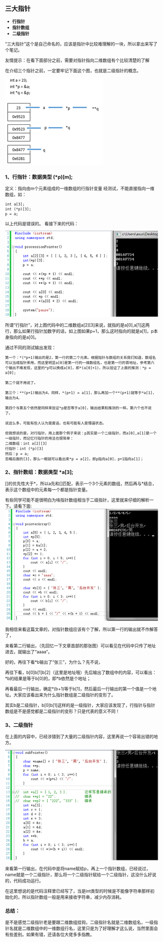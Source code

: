 ## 三大指针

* **行指针**
* **指针数组**
* **二级指针**

“三大指针”这个是自己命名的，应该是指针中比较难理解的一块，所以拿出来写了个笔记。

友情提示：在看下面部分之前，需要对指针指向二维数组有个比较清楚的了解

在介绍三个指针之前，一定要牢记下面这个图，也就是二级指针的概念。

![](media/1.png)

### 1、行指针：数据类型 (*p)[m];
定义：指向由m个元素组成的一维数组的行指针变量
经测试，不能直接指向一维数组，如：
```
int a[3];
int (*p)[3];
p = a;
```
以上代码是错误的。
看接下来的代码：

![](media/2.png)

所谓“行指针”，对上图代码中的二维数组a[2][3]来说，就指的是a[0],a[1]这两行，那么如果行指针加数字的话，如上图如果p+1，那么这时指向的就是a[1]，p本身指向的是a[0]。

通过不同的测试输出发现：
```
第一个：*(*p+1)输出的是2，第一行的第二个元素。根据指针与数组的关系我们知道，数组名可以当成指针来用，而这里明显a[0]是第一行的一维数组名，也是第一行的首地址，参考第六个输出不难发现，这里的*p可以换成a[0]，即*(a[0]+1)，所以验证了上面的推测：*p = a[0];

第二个就不用说了。

第三个：**(p+1)输出为4，同样，*(p+1) = a[1]，那么再加一个**(p+1)就等于*a[1]，输出为4。

第四个与第五个依然是同样来验证*p是否等于a[0]，输出结果和推测的一样。第六个也不说了。

说这么多，可能有些人认为是废话，也有可能有人是懵逼状态。

但我想说的是，对行指针，用上面那个例子来说：p其实是一个二级指针，而a[0],a[1]是一个一级指针，而记忆行指针的用法也很简单：
二维数组：int a[2][3]
行指针：int (*p)[3]
然后：p = a;
忽略后面的[3]，那么一眼就可以看出来*p = a[2]，即p指向a[0]，p+1指向a[1]；
```

### 2、指针数组：数据类型 *a[3];

[]的优先性大于*，所以a先和[]匹配，表示一个3个元素的数组，然后再与*结合，表示这个数组中的元素每一个都是指针变量。

有些同学可能不是很明白为啥指针数组相当于二级指针，这里就来仔细的解析一下。请看下面:
![](media/3.png)

我相信来看这篇文章的，对指针数组应该有个了解，所以第一行的输出就不作解答了，

来看第二行输出，（先回忆一下文章首部的那张图）可以看见在代码中只传了地址进去，就输出了“aaaa”。

好的，再往下看\*b输出了“张三”，为什么？先不说，

再往下看，b[0]b[1]b[2]（这里是地址哦）先后输出了数组中的内容，可以看出：\*b的结果是等于b[0]的，即*b依然是个地址；

再看最后一行输出，确定*(b+1)等于b[1]，然后最后一行输出的第一个值是一个地址。大家应该看出来为什么指针数组是二级指针的变形了。

其实b是二级指针，b[0]b[1]这样的是一级指针，大家应该发现了，行指针与指针数组是不是感觉都是二级指针的变形？只是代表的意义不同！

### 3、二级指针

在上面的内容中，已经涉猎到了大量的二级指针内容，这里再说一个容易出错的地方。

![](media/4.png)

来看第一行输出，在代码中是将name赋给p，再上一个指针数组，已经说过，name就是一个二级指针，那么将一个二级指针赋给一个二级指针，这没什么好说的，代码成功运行。

在这里想说的是代码注释里已经写了，当是int类型的时候是不能像字符串那样初始化的，所以指针数组一般是用来接收字符串，减少内存消耗。

### 总结：

是不是感觉二级指针老是要跟二维数组挂钩，二级指针名就是二维数组名，一级指针名就是二维数组中的一维数组行名，这里只是为了好理解才这么说，当然里面会有些差别。如果有错，还请各位大佬多多指教。
